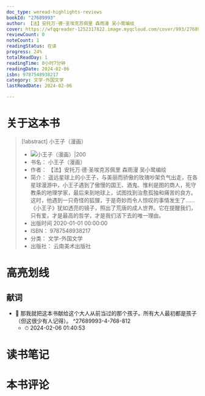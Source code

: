```yaml
---
doc_type: weread-highlights-reviews
bookId: "27689993"
author: 【法】安托万·德·圣埃克苏佩里 森雨漫 吴小鹭编绘
cover: https://wfqqreader-1252317822.image.myqcloud.com/cover/993/27689993/t7_27689993.jpg
reviewCount: 0
noteCount: 1
readingStatus: 在读
progress: 24%
totalReadDay: 1
readingTime: 0小时7分钟
readingDate: 2024-02-06
isbn: 9787548938217
category: 文学-外国文学
lastReadDate: 2024-02-06

---
```

# 关于这本书
> [!abstract] 小王子（漫画）
> - ![ 小王子（漫画）|200](https://wfqqreader-1252317822.image.myqcloud.com/cover/993/27689993/t7_27689993.jpg)
> - 书名： 小王子（漫画）
> - 作者： 【法】安托万·德·圣埃克苏佩里 森雨漫 吴小鹭编绘
> - 简介： 遥远星球上的小王子，与美丽而骄傲的玫瑰吵架负气出走，在各星球漫游中，小王子遇到了傲慢的国王、酒鬼、惟利是图的商人，死守教条的地理学家，最后来到地球上，试图找到治愈孤独和痛苦的良方。这时，他遇到一只奇怪的狐狸，于是奇妙而令人惊叹的事情发生了……《小王子》犹如透亮的镜子，照出了荒唐的成人世界。它在提醒我们，只有爱，才是最高的哲学，才是我们活下去的唯一理由。
> - 出版时间 2020-01-01 00:00:00
> - ISBN： 9787548938217
> - 分类： 文学-外国文学
> - 出版社： 云南美术出版社

# 高亮划线

## 献词


- 📌 那我就把这本书献给这个大人从前当过的那个孩子。所有大人最初都是孩子（但这很少有人记得）。 ^27689993-4-768-812
    - ⏱ 2024-02-06 01:40:53 
# 读书笔记

# 本书评论
